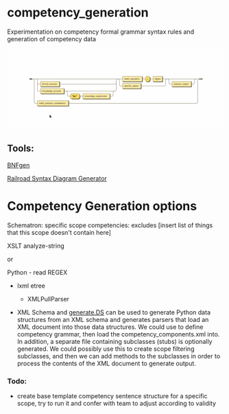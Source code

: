 # competency_generation

Experimentation on competency formal grammar syntax rules and generation of competency data

![Screen capture of the grammar](competencyGrammar.png)

## Tools:
[BNFgen](https://baturin.org/tools/bnfgen/) 

[Railroad Syntax Diagram Generator](https://bottlecaps.de/rr/ui#_CharCode)


# Competency Generation options

Schematron:
specific scope competencies: excludes [insert list of things that this scope doesn't contain here]


XSLT analyze-string

or

Python - read REGEX 
- lxml etree
    - XMLPullParser   

- XML Schema and [generate.DS](https://pypi.org/project/generateDS/) can be used to generate Python data structures from an XML schema and generates parsers that load an XML document into those data structures. We could use to define competency grammar, then load the competency_components.xml into. In addition, a separate file containing subclasses (stubs) is optionally generated. We could possibly use this to create scope filtering subclasses, and then we can add methods to the subclasses in order to process the contents of the XML document to generate output.

### Todo:
- create base template competency sentence structure for a specific scope, try to run it and confer with team to adjust according to validity